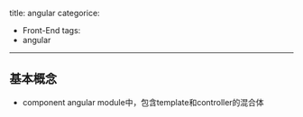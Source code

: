 title: angular
categorice:
- Front-End
tags:
- angular

---
## 基本概念
* component
angular module中，包含template和controller的混合体

